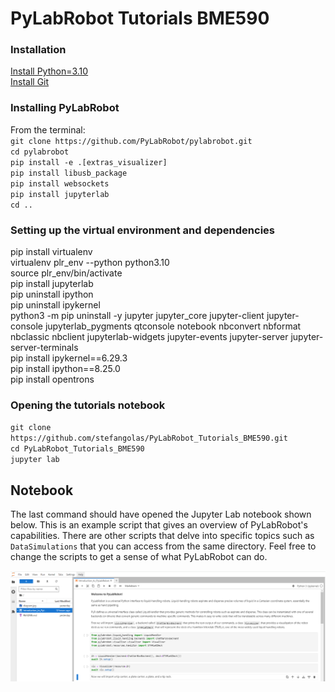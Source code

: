 # PyLabRobot Tutorials BME590

### Installation

[Install Python=3.10](https://www.python.org/downloads/release/python-3110/)</br>
[Install Git](https://git-scm.com/downloads)</br>



### Installing PyLabRobot
From the terminal:</br>
`git clone https://github.com/PyLabRobot/pylabrobot.git` </br>
`cd pylabrobot`</br>
`pip install -e .[extras_visualizer]`</br>
`pip install libusb_package`</br>
`pip install websockets`</br>
`pip install jupyterlab`</br>
`cd ..`


### Setting up the virtual environment and dependencies
pip install virtualenv</br>
virtualenv plr_env --python python3.10</br>
source plr_env/bin/activate</br>
pip install jupyterlab</br>
pip uninstall ipython</br>
pip uninstall ipykernel</br>
python3 -m pip uninstall -y jupyter jupyter_core jupyter-client jupyter-console jupyterlab_pygments qtconsole notebook nbconvert nbformat nbclassic nbclient jupyterlab-widgets jupyter-events jupyter-server jupyter-server-terminals</br>
pip install ipykernel==6.29.3</br>
pip install ipython==8.25.0</br>
pip install opentrons</br>


### Opening the tutorials notebook
`git clone https://github.com/stefangolas/PyLabRobot_Tutorials_BME590.git`</br>
`cd PyLabRobot_Tutorials_BME590`</br>
`jupyter lab`</br>


## Notebook
 The last command should have opened the Jupyter Lab notebook shown below. This is an example script that gives an overview of PyLabRobot's capabilities.
 There are other scripts that delve into specific topics such as `DataSimulations` that you can access from the same directory. Feel free to change the scripts
 to get a sense of what PyLabRobot can do.

 ![image](Readme_Images/screenshot.png)
